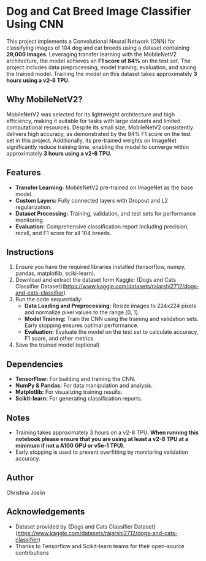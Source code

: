 # Dog and Cat Breed Image Classifier Using CNN 

This project implements a Convolutional Neural Network (CNN) for classifying images of 104 dog and cat breeds using a dataset containing **29,000 images**. Leveraging transfer learning with the MobileNetV2 architecture, the model achieves an **F1 score of 84%** on the test set. The project includes data preprocessing, model training, evaluation, and saving the trained model. Training the model on this dataset takes approximately **3 hours using a v2-8 TPU**.

## Why MobileNetV2? 
MobileNetV2 was selected for its lightweight architecture and high efficiency, making it suitable for tasks with large datasets and limited computational resources. Despite its small size, MobileNetV2 consistently delivers high accuracy, as demonstrated by the 84% F1 score on the test set in this project. Additionally, its pre-trained weights on ImageNet significantly reduce training time, enabling the model to converge within approximately **3 hours using a v2-8 TPU.** 

## Features 
- **Transfer Learning:** MobileNetV2 pre-trained on ImageNet as the base model.
- **Custom Layers:** Fully connected layers with Dropout and L2 regularization.
- **Dataset Processing:** Training, validation, and test sets for performance monitoring.
- **Evaluation:** Comprehensive classification report including precision, recall, and F1 score for all 104 breeds.

## Instructions 
1. Ensure you have the required libraries installed (tensorflow, numpy, pandas, matplotlib, sciki-learn).
2. Download and extract the dataset form Kaggle: {Dogs and Cats Classifier Dataset}(https://www.kaggle.com/datasets/rajarshi2712/dogs-and-cats-classifier).
3. Run the code sequentially:
    - **Data Loading and Preprocessing:** Resize images to 224x224 pixels and normalize pixel values to the range [0, 1].
    - **Model Training:** Train the CNN using the training and validation sets. Early stopping ensures optimal performance.
    - **Evaluation:** Evaluate the model on the test set to calculate accuracy, F1 score, and other metrics.
4. Save the trained model (optional)

## Dependencies 
- **TensorFlow:** For building and training the CNN.
- **NumPy & Pandas:** For data manipulation and analysis.
- **Matplotlib:** For visualizing training results.
- **Scikit-learn:** For generating classification reports.

## Notes
- Training takes approximately 3 hours on a v2-8 TPU. **When running this notebook please ensure that you are using at least a v2-8 TPU at a minimum if not a A100 GPU or v5e-1 TPU)**. 
- Early stopping is used to prevent overfitting by monitoring validation accuracy.

## Author 
Christina Joslin 

## Acknowledgements 
- Dataset provided by {Dogs and Cats Classifier Dataset}(https://www.kaggle.com/datasets/rajarshi2712/dogs-and-cats-classifier)
- Thanks to Tensorflow and Scikit-learn teams for their open-source contributions



